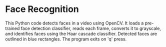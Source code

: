 # Face Recognition
 This Python code detects faces in a video using OpenCV. It loads a pre-trained face detection classifier, reads each frame, converts it to grayscale, and identifies faces using the Haar cascade classifier. Detected faces are outlined in blue rectangles. The program exits on 'q' press.
